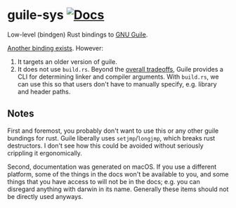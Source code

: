 # guile-sys [![Docs](https://docs.rs/guile-sys-2/badge.svg)](http://yusufsimonson.com/doc/guile/guile_sys)

Low-level (bindgen) Rust bindings to [GNU Guile](https://www.gnu.org/software/guile/). 

[Another binding exists](https://github.com/shymega/guile-rs/tree/master/guile-sys). However:

1) It targets an older version of guile.
2) It does not use `build.rs`. Beyond the [overall tradeoffs](https://rust-lang.github.io/rust-bindgen/library-usage.html), Guile provides a CLI for determining linker and compiler arguments. With `build.rs`, we can use this so that users don't have to manually specify, e.g. library and header paths.

## Notes

First and foremost, you probably don't want to use this or any other guile bundings for rust. Guile liberally uses `setjmp`/`longjmp`, which breaks rust destructors. I don't see how this could be avoided without seriously crippling it ergonomically.

Second, documentation was generated on macOS. If you use a different platform, some of the things in the docs won't be available to you, and some things that you have access to will not be in the docs; e.g. you can disregard anything with darwin in its name. Generally these items should not be directly used anyways.
